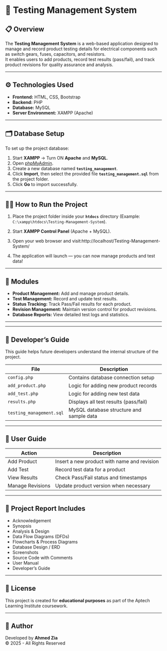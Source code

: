 # 🧪 Testing Management System

## 📋 Overview
The **Testing Management System** is a web-based application designed to manage and record product testing details for electrical components such as switch gears, fuses, capacitors, and resistors.  
It enables users to add products, record test results (pass/fail), and track product revisions for quality assurance and analysis.

---

## ⚙️ Technologies Used
- **Frontend:** HTML, CSS, Bootstrap  
- **Backend:** PHP  
- **Database:** MySQL  
- **Server Environment:** XAMPP (Apache)

---

## 🗂️ Database Setup
To set up the project database:

1. Start **XAMPP** → Turn ON **Apache** and **MySQL**.  
2. Open [phpMyAdmin](http://localhost/phpmyadmin).  
3. Create a new database named **`testing_management`**.  
4. Click **Import**, then select the provided file **`testing_management.sql`** from the project folder.  
5. Click **Go** to import successfully.

---

## 🧑‍💻 How to Run the Project
1. Place the project folder inside your **`htdocs`** directory (Example: `C:\xampp\htdocs\Testing-Management-System`).  
2. Start **XAMPP Control Panel** (Apache + MySQL).  
3. Open your web browser and visit:http://localhost/Testing-Management-System/

4. The application will launch — you can now manage products and test data!

---

## 🧠 Modules
- **Product Management:** Add and manage product details.  
- **Test Management:** Record and update test results.  
- **Status Tracking:** Track Pass/Fail results for each product.  
- **Revision Management:** Maintain version control for product revisions.  
- **Database Reports:** View detailed test logs and statistics.

---

---

## 🧠 Developer’s Guide
This guide helps future developers understand the internal structure of the project.

| File | Description |
|------|--------------|
| `config.php` | Contains database connection setup |
| `add_product.php` | Logic for adding new product records |
| `add_test.php` | Logic for adding new test data |
| `results.php` | Displays all test results (pass/fail) |
| `testing_management.sql` | MySQL database structure and sample data |

---

## 🧭 User Guide
| Action | Description |
|--------|--------------|
| Add Product | Insert a new product with name and revision |
| Add Test | Record test data for a product |
| View Results | Check Pass/Fail status and timestamps |
| Manage Revisions | Update product version when necessary |

---

## 📘 Project Report Includes
- Acknowledgement  
- Synopsis  
- Analysis & Design  
- Data Flow Diagrams (DFDs)  
- Flowcharts & Process Diagrams  
- Database Design / ERD  
- Screenshots  
- Source Code with Comments  
- User Manual  
- Developer’s Guide  

---

## 🧾 License
This project is created for **educational purposes** as part of the Aptech Learning Institute coursework.

---

## 🚀 Author
Developed by **Ahmed Zia**  
© 2025 - All Rights Reserved



